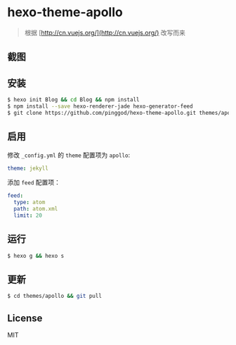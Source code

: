 # hexo-theme-apollo

> 根据 [http://cn.vuejs.org/](http://cn.vuejs.org/) 改写而来

## 截图


## 安装

``` bash
$ hexo init Blog && cd Blog && npm install
$ npm install --save hexo-renderer-jade hexo-generator-feed
$ git clone https://github.com/pinggod/hexo-theme-apollo.git themes/apollo
```

## 启用

修改 `_config.yml` 的 `theme` 配置项为 `apollo`:

```yaml
theme: jekyll
```

添加 `feed` 配置项：

```yaml
feed:
  type: atom
  path: atom.xml
  limit: 20
```

## 运行

```bash
$ hexo g && hexo s
```

## 更新

``` bash
$ cd themes/apollo && git pull
```

## License

MIT

